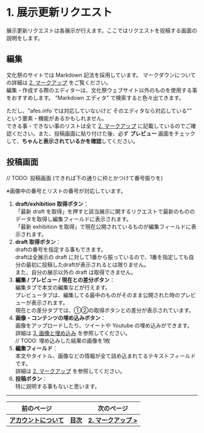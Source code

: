 # 1. 展示更新リクエスト

展示更新リクエストは各展示が行えます。ここではリクエストを投稿する画面の説明をします。

## 編集

文化祭のサイトでは Markdown 記法を採用しています。
マークダウンについての詳細は [2. マークアップ](./2-markup) をご覧ください。  
編集・作成する際のエディターは、文化祭ウェブサイト以外のものを使用する事をおすすめします。 "Markdown エディタ" で検索すると色々出てきます。

ただし、"afes.info では対応していないけど そのエディタなら対応している"" という要素・機能があるかもしれません。  
できる事・できない事のリストは全て [2. マークアップ](./2-markup) に記載しているのでご確認ください。また、投稿画面に貼り付けた後、必ず **プレビュー** 画面をチェックして、**ちゃんと表示されているかを確認**してください。

## 投稿画面

// TODO: 投稿画面 (できれば下の通りに枠とかつけて番号振りを)

※画像中の番号とリストの番号が対応しています。

1. **draft/exhibition 取得ボタン**：  
  「最新 draft を取得」を押すと該当展示に関するリクエストで最新のもののデータを取得し編集フィールドに表示されます。  
  「最新 exhibition を取得」で現在公開されているものが編集フィールドに表示されます。
2. **draft 取得ボタン**：  
  draftの番号を指定する事もできます。  
  draftは全展示の draft に対して1番から振っているので、1番を指定しても自分の最初に投稿したdraftが表示されるとは限りません。  
  また、自分の展示以外の draft は取得できません。
3. **編集 / プレビュー / 現在との差分ボタン**：  
  編集タブで本文の編集などが行えます。  
  プレビュータブは、編集してる最中のものがそのまま公開された時のプレビューが表示されます。  
  現在との差分タブでは、①②の取得ボタンとの差分が表示されています。
4. **画像・コンテンツの埋め込みボタン**：  
  画像をアップロードしたり、ツイートや Youtube の埋め込みができます。  
  詳細は [3. 画像と埋め込み](./3-image-url) を参照してください。  
  // TODO: 埋め込みした結果の画像を1枚
5. **編集フィールド**：  
  本文やタイトル、画像などの情報が全て詰め込まれてるテキストフィールドです。  
  詳細は [2. マークアップ](./2-markup) を参照してください。  
6. **投稿ボタン**：  
  特に説明する事もないと思います。

----

| 前のページ | | 次のページ |
| --- | --- | --- |
| **[アカウントについて](/common/account)** | **[目次](.)** | **[2. マークアップ >](./2-markup)** |

